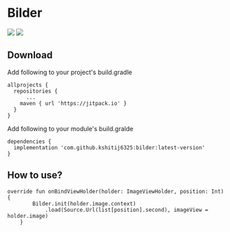 # Bilder

[![](https://jitpack.io/v/kshitij6325/BilderDemo.svg)](https://jitpack.io/#kshitij6325/bilder)
![](https://camo.githubusercontent.com/268662b5c12f3076813bc0ea797ccf04921ca28eb30936492a0e82d2b6ddb1de/68747470733a2f2f696d672e736869656c64732e696f2f62616467652f6c616e67756167652d6b6f746c696e2d626c75653f6c6f676f3d6b6f746c696e)

## Download
Add following to your project's build.gradle
```
allprojects {
  repositories {
      ...			
    maven { url 'https://jitpack.io' }
  }
}
```
Add following to your module's build.gralde
```
dependencies {
  implementation 'com.github.kshitij6325:bilder:latest-version'
}
```
## How to use?
```
override fun onBindViewHolder(holder: ImageViewHolder, position: Int) {
        Bilder.init(holder.image.context)
            .load(Source.Url(list[position].second), imageView = holder.image)
    }


```
